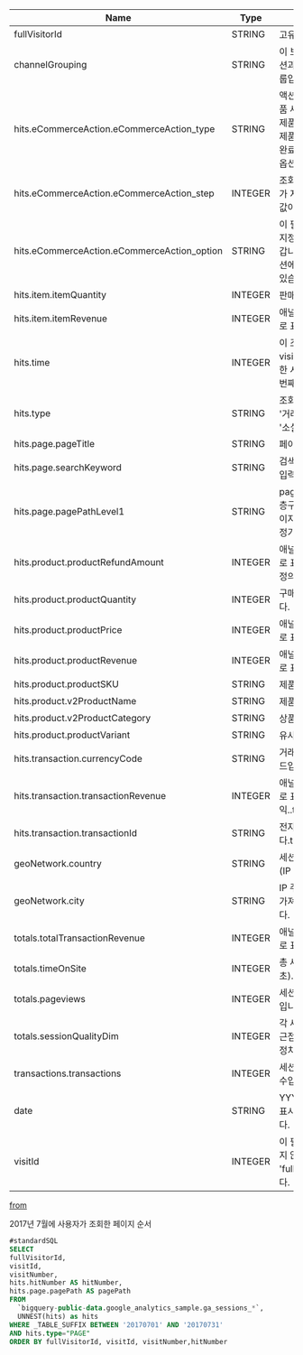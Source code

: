 |Name                                         |Type       |Description|
|---------------------------------------------|-----|-----|
|fullVisitorId	                              |STRING	    |고유한 방문자 ID입니다.|	
|channelGrouping	                            |STRING	    |이 보기의 최종 사용자 세션과 연결된 기본 채널 그룹입니다.|
|hits.eCommerceAction.eCommerceAction_type	  |STRING	    |액션 유형 제품 목록:1,제품 세부정보:2,장바구니에 제품 추가:3,장바구니에서 제품 삭제:4,결제:5,구매 완료:6,구매 환불:7,결제 옵션:8,알 수 없음:0|	
|hits.eCommerceAction.eCommerceAction_step	  |INTEGER	  |조회를 이용해 결제 단계가 지정될 경우 이 필드에 값이 입력|	
|hits.eCommerceAction.eCommerceAction_option  |STRING	    |이 필드에는 결제 옵션이 지정될 경우에 값이 들어갑니다. 예를 들어 배송 옵션에 'Fedex'가 표시될 수 있습니다.option|		
|hits.item.itemQuantity	                      |INTEGER	  |판매된 제품의 수량|	
|hits.item.itemRevenue                        |INTEGER	  |애널리틱스로 전달된 값으로 표시되는 총 상품 수익|	
|hits.time	                                  |INTEGER	  |이 조회가 등록된 visitStartTime 이후 경과한 시간(단위: 밀리초) 첫 번째 조회는 0.|
|hits.type                                    |STRING	    |조회 유형(예: '페이지', '거래', '품목', '이벤트', '소셜', '앱뷰', '예외')	|
|hits.page.pageTitle	                        |STRING	    |페이지 제목|	
|hits.page.searchKeyword	                    |STRING	    |검색결과 페이지인 경우 입력한 키워드|	
|hits.page.pagePathLevel1                     |STRING	    |pagePath의 첫 번째 계층구조 수준에서 모든 페이지 경로를 롤업하는 측정기준|	
|hits.product.productRefundAmount             |INTEGER	  |애널리틱스로 전달된 값으로 표시되는 제품 환불 과정의 처리 금액.|	
|hits.product.productQuantity                 |INTEGER	  |구매된 제품의 수량입니다.|	
|hits.product.productPrice                    |INTEGER	  |애널리틱스로 전달된 값으로 표시되는 제품 가격|	
|hits.product.productRevenue                  |INTEGER	  |애널리틱스로 전달된 값으로 표시되는 제품 수익|	
|hits.product.productSKU                      |STRING	    |제품 SKU입니다. |	
|hits.product.v2ProductName                   |STRING	    |제품명입니다. |	
|hits.product.v2ProductCategory               |STRING	    |상품 카테고리 |	
|hits.product.productVariant          |STRING	    |유사 제품입니다. |
|hits.transaction.currencyCode        |STRING	    |거래에 대한 현지 통화 코드입니다.|	
|hits.transaction.transactionRevenue  |INTEGER	|애널리틱스로 전달된 값으로 표시되는 총 거래 수익..transactionRevenue|	
|hits.transaction.transactionId	            |STRING	    |전자상거래의 거래 ID입니다.transactionId|	
|geoNetwork.country               |STRING	    |세션이 발생한 국가입니다(IP 주소 기준)|	
|geoNetwork.city	                |STRING	    |IP 주소 또는 지역 ID에서 가져온 사용자의 도시입니다.	|
|totals.totalTransactionRevenue	|INTEGER	  |애널리틱스로 전달된 값으로 표시되는 총 거래 수익.	|
|totals.timeOnSite              |INTEGER	  |총 세션 시간입니다(단위: 초).	|
|totals.pageviews	              |INTEGER	  |세션 내의 총 페이지뷰 수입니다.	|
|totals.sessionQualityDim	      |INTEGER	  |각 세션이 거래에 얼마나 근접했는지를 보여주는 추정치입니다. 	|
|transactions.transactions      |INTEGER	  |세션 내의 총 전자상거래 수입니다.	|
|date	                          |STRING	    |YYYYMMDD 형식으로 표시되는 세션 날짜입니다.	|
|visitId	                      |INTEGER	  |이 필드는 더 이상 사용되지 않습니다. 대신 'fullVisitorId'를 사용합니다.|	


	






[from](https://support.google.com/analytics/answer/3437719?hl=ko&ref_topic=3416089)

2017년 7월에 사용자가 조회한 페이지 순서

```sql
#standardSQL
SELECT
fullVisitorId,
visitId,
visitNumber,
hits.hitNumber AS hitNumber,
hits.page.pagePath AS pagePath
FROM
  `bigquery-public-data.google_analytics_sample.ga_sessions_*`,
  UNNEST(hits) as hits
WHERE _TABLE_SUFFIX BETWEEN '20170701' AND '20170731'
AND hits.type="PAGE"
ORDER BY fullVisitorId, visitId, visitNumber,hitNumber
```